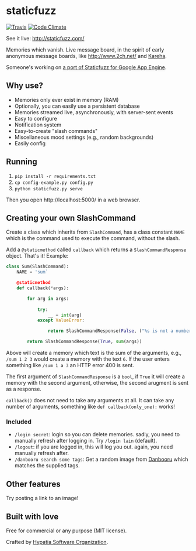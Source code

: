 # staticfuzz

[![Travis](https://img.shields.io/travis/hypatia-software-org/staticfuzz.svg?style=flat-square)](https://travis-ci.org/hypatia-software-org/staticfuzz)
[![Code Climate](https://img.shields.io/codeclimate/github/hypatia-software-org/staticfuzz.svg?style=flat-square)](https://codeclimate.com/github/hypatia-software-org/staticfuzz)

See it live: http://staticfuzz.com/

Memories which vanish. Live message board, in the spirit of
early anonymous message boards, like http://www.2ch.net/ and
[Kareha](https://wakaba.c3.cx/s/web/wakaba_kareha).

Someone's working on [a port of Staticfuzz for Google App Engine](https://github.com/brechin/staticfuzz).

## Why use?

  * Memories only ever exist in memory (RAM)
  * Optionally, you can easily use a persistent database
  * Memories streamed live, asynchronously, with server-sent events
  * Easy to configure
  * Notification system
  * Easy-to-create "slash commands"
  * Miscellaneous mood settings (e.g., random backgrounds)
  * Easily config

## Running

  1. `pip install -r requirements.txt`
  2. `cp config-example.py config.py`
  2. `python staticfuzz.py serve`

Then you open http://localhost:5000/ in a web browser.

## Creating your own SlashCommand

Create a class which inherits from `SlashCommand`, has a class constant
`NAME` which is the command used to execute the command, without the slash.

Add a `@staticmethod` called `callback` which returns a `SlashCommandResponse`
object. That's it! Example:

```python
class Sum(SlashCommand):
    NAME = 'sum`

    @staticmethod
    def callback(*args):

        for arg in args:
            
            try:
                __ = int(arg)
            except ValueError:

                return SlashCommandResponse(False, ("%s is not a number!" % arg, 400))

        return SlashCommandResponse(True, sum(args))
```

Above will create a memory which text is the sum of the arguments, e.g.,
`/sum 1 2 3` would create a memory with the text `6`. If the user enters
something like `/sum 1 a 3` an HTTP error 400 is sent.

The first argument of `SlashCommandResponse` is a `bool`, if `True` it will
create a memory with the second argument, otherwise, the second arugment is
sent as a response.

`callback()` does not need to take any arguments at all. It can take any
number of arguments, something like `def callback(only_one):` works!

### Included

  * `/login secret`: login so you can delete memories. sadly, you need to
    manually refresh after logging in. Try `/login lain` (default).
  * `/logout`: if you are logged in, this will log you out. again, you need
    manually refresh after.
  * `/danbooru search some tags`: Get a random image from
    [Danbooru](http://danbooru.donmai.us/) which matches the supplied tags.

## Other features

Try posting a link to an image!

## Built with love

Free for commercial or any purpose (MIT license).

Crafted by [Hypatia Software Organization](http://hypatia.software/).
